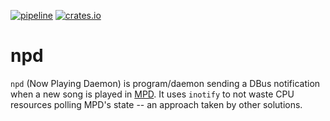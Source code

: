[![pipeline](https://github.com/d-e-s-o/npd/actions/workflows/test.yml/badge.svg?branch=main)](https://github.com/d-e-s-o/npd/actions/workflows/test.yml)
[![crates.io](https://img.shields.io/crates/v/npd.svg)](https://crates.io/crates/npd)

npd
===

`npd` (Now Playing Daemon) is program/daemon sending a DBus notification
when a new song is played in [MPD][mpd]. It uses `inotify` to not waste
CPU resources polling MPD's state -- an approach taken by other
solutions.

[mpd]: https://www.musicpd.org/
